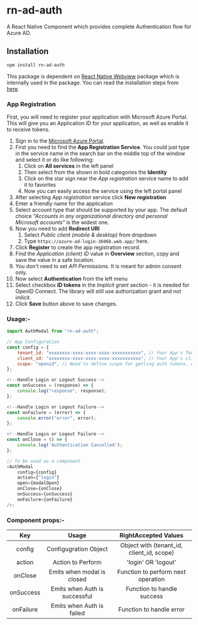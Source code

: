# rn-ad-auth

A React Native Component which provides complete Authentication flow for Azure AD.

## Installation

```sh
npm install rn-ad-auth
```

This package is dependent on [React Native Webview](https://github.com/react-native-webview/react-native-webview) package which is internally used in the package. You can read the installation steps from [here](https://github.com/react-native-webview/react-native-webview/blob/master/docs/Getting-Started.md).

### App Registration

First, you will need to register your application with Microsoft Azure Portal. This will give you an Application ID for your application, as well as enable it to receive tokens.

1. Sign in to the [Microsoft Azure Portal](https://portal.azure.com).
1. First you need to find the **App Registration Service**. You could just type in the service name in the search bar on the middle top of the window and select it or do like following:
   1. Click on **All services** in the left panel
   2. Then select from the shown in bold categories the **Identity**
   3. Click on the star sign near the _App registration_ service name to add it to favorites
   4. Now you can easily access the service using the left portal panel
1. After selecting _App registration_ service click **New registration**
1. Enter a friendly name for the application
1. Select account type that should be supported by your app. The default choice _"Accounts in any organizational directory and personal Microsoft accounts"_ is the widest one.
1. Now you need to add **Redirect URI**
   1. Select _Public client (mobile & desktop)_ from dropdown
   2. Type `https://azure-ad-login-3606b.web.app/` here.
1. Click **Register** to create the app registration record.
1. Find the _Application (client) ID_ value in **Overview** section, copy and save the value in a safe location.
1. You don't need to set _API Permissions_. It is meant for admin consent only.
1. Now select **Authentication** from the left menu
1. Select checkbox **ID tokens** in the _Implicit grant_ section - it is needed for OpenID Connect. The library will still use authorization grant and not imlicit.
1. Click **Save** button above to save changes.


### Usage:-

```js
import AuthModal from "rn-ad-auth";
```

```js
// App Configuration
const config = {
	tenant_id: "xxxxxxxx-xxxx-xxxx-xxxx-xxxxxxxxxxx", // Your App's Tenant ID here.
	client_id: "xxxxxxxx-xxxx-xxxx-xxxx-xxxxxxxxxxx", // Your App's client ID here.
	scope: "openid", // Need to define scope for getting auth tokens, openid is mendatory.
};
```

```js
<!--Handle Login or Logout Success-->
const onSuccess = (response) => {
	console.log("response", response);
};

<!--Handle Login or Logout Failure-->
const onFailure = (error) => {
	console.error("error", error);
};

<!--Handle Login or Logout Failure-->
const onClose = () => {
	console.log('Authentication Cancelled');
};

// To be used as a component
<AuthModal
	config={config}
	action={"login"}
	open={modalOpen}
	onClose={onClose}
	onSuccess={onSuccess}
	onFailure={onFailure}
/>;
```

### Component props:-

|    Key    |             Usage             |           RightAccepted Values            |
| :-------: | :---------------------------: | :---------------------------------------: |
|  config   |     Configugration Object     | Object with (tenant_id, client_id, scope) |
|  action   |       Action to Perform       |            'login' OR 'logout'            |
|  onClose  |  Emits when modal is closed   |    Function to perform next operation     |
| onSuccess | Emits when Auth is successful |        Function to handle success         |
| onFailure | Emits when Auth is failed     |         Function to handle error          |